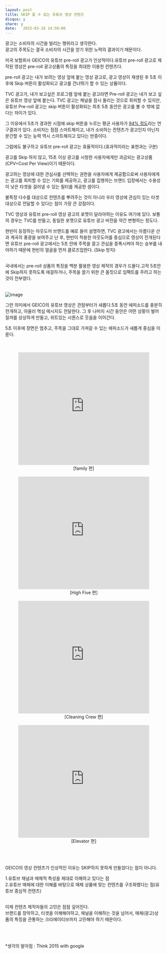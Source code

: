 ```yaml
---
layout: post
title: SKIP 할 수 없는 유튜브 영상 컨텐츠
disqus: y
share: y
date:   2015-03-18 14:58:00
---
```



광고는 소비자의 시간을 빌리는 행위라고 생각한다. </br>
광고의 주목도는 결국 소비자의 시간을 얻기 위한 노력의 결과이기 때문이다. </br>

미국 보험회사 GEICO의 유튜브 pre-roll 광고가 인상적이다.유튜브 pre-roll 광고로 제작된 영상은 pre-roll 광고상품의 특징을 최대한 이용한 컨텐츠다. </br>

pre-roll 광고는 내가 보려는 영상 앞에 붙는 영상 광고로, 광고 영상이 재생된 후 5초 이후에 Skip 버튼이 활성화되고 광고를 건너뛰기 할 수 있는 상품이다. 

TVC 광고가, 내가 보고싶은 프로그램 앞에 붙는 광고라면 Pre-roll 광고는 내가 보고 싶은 유튜브 영상 앞에 붙는다. TVC 광고는 채널을 잠시 돌리는 것으로 회피할 수 있지만, 유튜브 Pre-roll 광고는 skip 버튼이 활성화되는 최초 5초 동안은 광고를 볼 수 밖에 없다는 차이가 있다. </br> 

그 이유에서 5초가 경과한 시점에 skip 버튼을 누르는 평균 사용자가 [94% 정도](http://blog.teads.tv/2014/07/are-unskippable-pre-roll-ads-missing-the-point.html)라는 연구결과가 있다. 소비자는 점점 스마트해지고, 내가 소비하는 컨텐츠가 광고인지 아닌지 분간할 수 있는 능력 역시 스마트해지고 있다는 반증이다.</br>

그럼에도 불구하고 유튜브 pre-roll 광고는 효율적이다.(효과적이라는 표현과는 구분) 

광고를 Skip 하지 않고, 15초 이상 광고를 시청한 사용자에게만 과금되는 광고상품(CPV=Cost Per View)이기 때문이다.

광고하는 영상에 대한 관심사를 선택하는 권한을 사용자에게 제공함으로써 사용자에게는 광고를 회피할 수 있는 기회를 제공하고, 광고를 집행하는 브랜드 입장에서는 수용성이 낮은 타겟을 걸러낼 수 있는 필터를 제공한 셈이다. 

불특정 다수를 대상으로 컨텐츠를 뿌려주는 것이 아니라 우리 영상에 관심이 있는 타겟 대상으로 전달할 수 있다는 점이 가장 큰 강점이다. </br>

TVC 영상과 유튜브 pre-roll 영상 광고의 포맷이 달라야하는 이유도 여기에 있다. 보통의 경우는 TVC를 만들고, 동일한 포맷으로 유튜브 광고 버전을 약간 변형하는 정도다. 

현빈이 등장하는 아웃도어 브랜드를 예로 들어 설명하면, TVC 광고에서는 아름다운 산과 계곡의 풍광을 보여주고 난 후, 현빈이 착용한 아웃도어를 중심으로 영상이 전개된다면 유튜브 pre-roll 광고에서는 5초 안에 주목을 끌고 관심을 증폭시켜야 하는 승부를 내야하기 때문에 현빈의 얼굴을 먼저 클로즈업한다. (Skip 방지)</br></br>

국내에서는 pre-roll 상품의 특징을 백분 활용한 영상 제작의 경우가 드물다.고작 5초안에 Skip하지 못하도록 애걸하거나, 주목을 끌기 위한 큰 몸짓으로 임팩트를 주려고 하는 것이 전부였다. </br>
</br></br>
![image](http://beatshon.github.io/images/geico.jpg)

그런 의미에서 GEICO의 유튜브 영상은 관점부터가 새롭다.5초 동안 에피소드를 충분히 전개하고, 아울러 핵심 메시지도 전달한다. 그 후 나머지 시간 동안은 어떤 상황이 벌어질까를 상상하게 만들고, 위트있는 시퀀스로 웃음을 이어간다. 

5초 이후에 장면은 멈추고, 주목을 그대로 가져갈 수 있는 에피소드가 새롭게 중심을 이룬다. </br></br></br>


<center>
<embed src="http://www.youtube.com/v/pvcj9xptNOQ?version=3&amp;hl=ko_KR&amp;vq=hd720" type="application/x-shockwave-flash" width="420" height="360" ="always" allowfullscreen="true"></embed>
</br>
[family 편]
</center></br>


<center>
<embed src="http://www.youtube.com/v/8Dvx060Rx3g?version=3&amp;hl=ko_KR&amp;vq=hd720" type="application/x-shockwave-flash" width="420" height="360" ="always" allowfullscreen="true"></embed>
</br>
[High Five 편]
</center></br>

<center>
<embed src="http://www.youtube.com/v/Xmzm1JCOqtU?version=3&amp;hl=ko_KR&amp;vq=hd720" type="application/x-shockwave-flash" width="420" height="360" ="always" allowfullscreen="true"></embed>
</br>
[Cleaning Crew 편]
</center></br>

<center>
<embed src="http://www.youtube.com/v/vSpGEjdIN1Y?version=3&amp;hl=ko_KR&amp;vq=hd720" type="application/x-shockwave-flash" width="420" height="360" ="always" allowfullscreen="true"></embed>
</br>
[Elevator 편]
</center></br>
</br></br>

GEICO의 영상 컨텐츠가 인상적인 이유는 SKIP하지 못하게 만들었다는 점이 아니다. 

1.유튜브 채널과 매체적 특성을 제대로 이해하고 있다는 점 </br>
2.유튜브 매체에 대한 이해를 바탕으로 매체 상품에 맞는 컨텐츠를 구조화했다는 점(유튜브 중심적 컨텐츠)</br></br>

이제 컨텐츠 제작자들의 고민은 점점 깊어진다. </br>
브랜드를 장악하고, 타겟을 이해해야하고, 채널을 이해하는 것을 넘어서, 매체(광고)상품의 특징을 관통하는 크리에이티브까지 고민해야 하기 때문이다. </br></br></br></br>

*생각의 발아점 : Think 2015 with google 